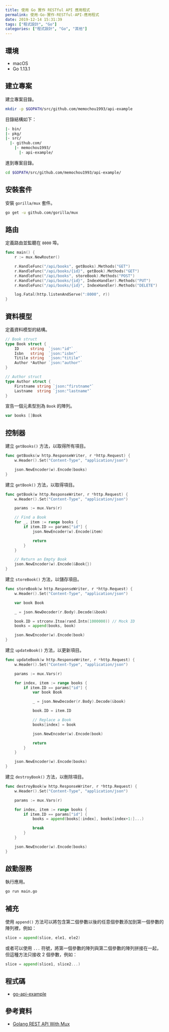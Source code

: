 ```yaml
---
title: 使用 Go 實作 RESTful API 應用程式
permalink: 使用-Go-實作-RESTful-API-應用程式
date: 2019-12-14 15:31:39
tags: ["程式設計", "Go"]
categories: ["程式設計", "Go", "其他"]
---
```


## 環境

- macOS
- Go 1.13.1

## 建立專案

建立專案目錄。

```BASH
mkdir -p $GOPATH/src/github.com/memochou1993/api-example
```

目錄結構如下：

```BASH
|- bin/
|- pkg/
|- src/
  |- github.com/
    |- memochou1993/
      |- api-example/
```

進到專案目錄。

```BASH
cd $GOPATH/src/github.com/memochou1993/api-example/
```

## 安裝套件

安裝 `gorilla/mux` 套件。

```BASH
go get -u github.com/gorilla/mux
```

## 路由

定義路由並監聽在 `8000` 埠。

```GO
func main() {
	r := mux.NewRouter()

	r.HandleFunc("/api/books", getBooks).Methods("GET")
	r.HandleFunc("/api/books/{id}", getBook).Methods("GET")
	r.HandleFunc("/api/books", storeBook).Methods("POST")
	r.HandleFunc("/api/books/{id}", IndexHandler).Methods("PUT")
	r.HandleFunc("/api/books/{id}", IndexHandler).Methods("DELETE")

	log.Fatal(http.listenAndServe(":8000", r))
}
```

## 資料模型

定義資料模型的結構。

```GO
// Book struct
type Book struct {
	ID     string  `json:"id"`
	Isbn   string  `json:"isbn"`
	Titile string  `json:"titile"`
	Author *Author `json:"author"`
}

// Author struct
type Author struct {
	Firstname string `json:"firstname"`
	Lastname  string `json:"lastname"`
}
```

宣告一個元素型別為 `Book` 的陣列。

```GO
var books []Book
```

## 控制器

建立 `getBooks()` 方法，以取得所有項目。

```GO
func getBooks(w http.ResponseWriter, r *http.Request) {
	w.Header().Set("Content-Type", "application/json")

	json.NewEncoder(w).Encode(books)
}
```

建立 `getBook()` 方法，以取得項目。

```GO
func getBook(w http.ResponseWriter, r *http.Request) {
	w.Header().Set("Content-Type", "application/json")

	params := mux.Vars(r)

	// Find a Book
	for _, item := range books {
		if item.ID == params["id"] {
			json.NewEncoder(w).Encode(item)

			return
		}
	}

	// Return an Empty Book
	json.NewEncoder(w).Encode(&Book{})
}
```

建立 `storeBook()` 方法，以儲存項目。

```GO
func storeBook(w http.ResponseWriter, r *http.Request) {
	w.Header().Set("Content-Type", "application/json")

	var book Book

	_ = json.NewDecoder(r.Body).Decode(&book)

	book.ID = strconv.Itoa(rand.Intn(1000000)) // Mock ID
	books = append(books, book)

	json.NewEncoder(w).Encode(book)
}
```

建立 `updateBook()` 方法，以更新項目。

```GO
func updateBook(w http.ResponseWriter, r *http.Request) {
	w.Header().Set("Content-Type", "application/json")

	params := mux.Vars(r)

	for index, item := range books {
		if item.ID == params["id"] {
			var book Book

			_ = json.NewDecoder(r.Body).Decode(&book)

			book.ID = item.ID

			// Replace a Book
			books[index] = book

			json.NewEncoder(w).Encode(book)

			return
		}
	}

	json.NewEncoder(w).Encode(books)
}
```

建立 `destroyBook()` 方法，以刪除項目。

```GO
func destroyBook(w http.ResponseWriter, r *http.Request) {
	w.Header().Set("Content-Type", "application/json")

	params := mux.Vars(r)

	for index, item := range books {
		if item.ID == params["id"] {
			books = append(books[:index], books[index+1:]...)

			break
		}
	}

	json.NewEncoder(w).Encode(books)
}
```

## 啟動服務

執行應用。

```BASH
go run main.go
```

## 補充

使用 `append()` 方法可以將包含第二個參數以後的任意個參數添加到第一個參數的陣列裡，例如：

```GO
slice = append(slice, ele1, ele2)
```

或者可以使用 `...` 符號，將第一個參數的陣列與第二個參數的陣列拼接在一起，但這種方法只接收 2 個參數，例如：

```GO
slice = append(slice1, slice2...)
```

## 程式碼

- [go-api-example](https://github.com/memochou1993/go-api-example)

## 參考資料

- [Golang REST API With Mux](https://www.youtube.com/watch?v=SonwZ6MF5BE)
